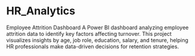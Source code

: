 # HR_Analytics
Employee Attrition Dashboard A Power BI dashboard analyzing employee attrition data to identify key factors affecting turnover. This project visualizes insights by age, job role, education, salary, and tenure, helping HR professionals make data-driven decisions for retention strategies.
